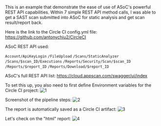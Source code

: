 This is an example that demonstrate the ease of use of ASoC's powerful REST API capabilities. Within 7 simple REST API method calls, I was able to get a SAST scan submitted into ASoC for static analysis and get scan result/report back. 

Here is the link to the Circle CI config.yml file:
https://github.com/antonychiu2/CircleCI

ASoC REST API used:

`Account/ApiKeyLogin`
`/FileUpload`
`/Scans/StaticAnalyzer`
`/Scans/$scan_ID/Executions`
`/Reports/Security/Scan/$scan_ID`
`/Reports/$report_ID`
`/Reports/Download/$report_ID`

ASoC's full REST API list:
https://cloud.appscan.com/swagger/ui/index

To set this up, you also need to first define Environment variables for the Circle CI project:
![1](https://user-images.githubusercontent.com/5158535/118554892-47b75b00-b71f-11eb-8892-9b2b90e65dbf.png)


Screenshot of the pipeline steps:
![2](https://user-images.githubusercontent.com/5158535/118554911-4dad3c00-b71f-11eb-99d4-72aff2414c50.png)



The report is automatically saved as a Circle CI artifact:
![3](https://user-images.githubusercontent.com/5158535/118554932-53a31d00-b71f-11eb-93f7-1d226895ea1f.png)


Let's check on the "html" report:
![4](https://user-images.githubusercontent.com/5158535/118554941-56057700-b71f-11eb-8457-41555f608789.png)

